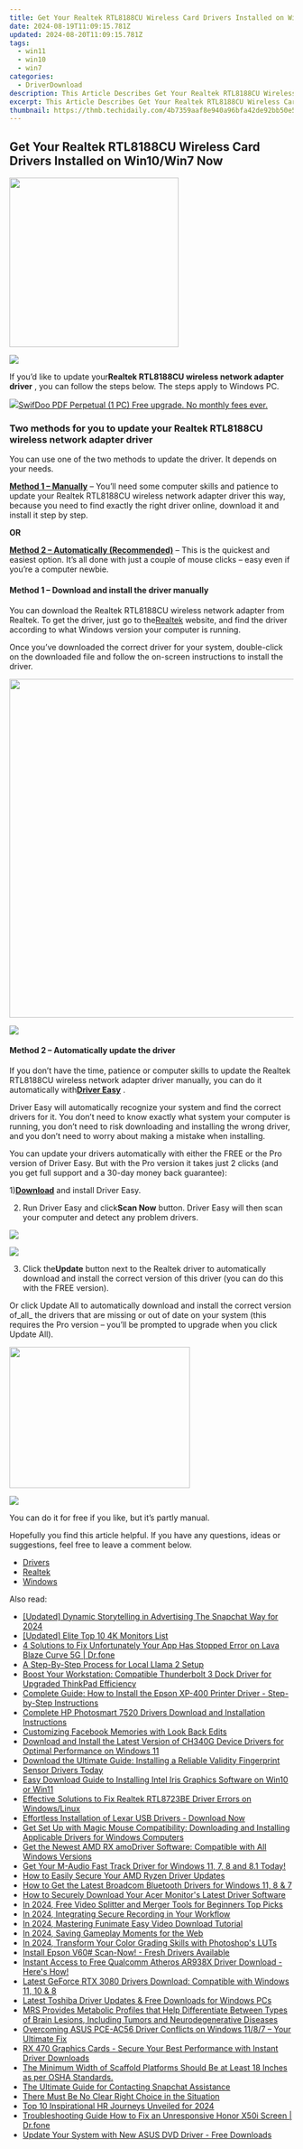 ```yaml
---
title: Get Your Realtek RTL8188CU Wireless Card Drivers Installed on Win10/Win7 Now
date: 2024-08-19T11:09:15.781Z
updated: 2024-08-20T11:09:15.781Z
tags:
  - win11
  - win10
  - win7
categories:
  - DriverDownload
description: This Article Describes Get Your Realtek RTL8188CU Wireless Card Drivers Installed on Win10/Win7 Now
excerpt: This Article Describes Get Your Realtek RTL8188CU Wireless Card Drivers Installed on Win10/Win7 Now
thumbnail: https://thmb.techidaily.com/4b7359aaf8e940a96bfa42de92bb50e50f03e20d48a13d1d95464ad526124572.jpg
---
```


## Get Your Realtek RTL8188CU Wireless Card Drivers Installed on Win10/Win7 Now

<!-- affiliate ads begin -->
<a href="https://natural-cycles.sjv.io/c/5597632/2072199/17885" target="_top" id="2072199"><img src="//a.impactradius-go.com/display-ad/17885-2072199" border="0" alt="" width="300" height="300"/></a><img height="0" width="0" src="https://imp.pxf.io/i/5597632/2072199/17885" style="position:absolute;visibility:hidden;" border="0" />
<!-- affiliate ads end -->
![](https://images.drivereasy.com/wp-content/uploads/2019/05/image-601.png)

 If you’d like to update your**Realtek RTL8188CU wireless network adapter driver** , you can follow the steps below. The steps apply to Windows PC.  

<!-- affiliate ads begin -->
<a href="https://purchase.swifdoo.com/order/checkout.php?PRODS=40002162&QTY=1&AFFILIATE=108875&CART=1"><img src="https://secure.avangate.com/images/merchant/8b932759a5a04ddb34bf79e3f9072e4b/products/1_Product%20box%20white-1024x1024.png" border="0">SwifDoo PDF Perpetual (1 PC) Free upgrade. No monthly fees ever. 
</a>
<!-- affiliate ads end -->
### Two methods for you to update your Realtek RTL8188CU wireless network adapter driver  

 You can use one of the two methods to update the driver. It depends on your needs.  

[**Method 1 – Manually**](https://tools.techidaily.com/drivereasy/download/) – You’ll need some computer skills and patience to update your Realtek RTL8188CU wireless network adapter driver this way, because you need to find exactly the right driver online, download it and install it step by step.

**OR**

[**Method 2 – Automatically (Recommended)**](https://www.drivereasy.com/knowledge/download-realtek-rtl8188cu-wireless-network-adapter-driver-for-windows-10-7/#method2)  – This is the quickest and easiest option. It’s all done with just a couple of mouse clicks – easy even if you’re a computer newbie.

#### Method 1 – Download and install the driver manually

 You can download the Realtek RTL8188CU wireless network adapter from Realtek. To get the driver, just go to the[Realtek](http://www.realtek.com/downloads/) website, and find the driver according to what Windows version your computer is running.

 Once you’ve downloaded the correct driver for your system, double-click on the downloaded file and follow the on-screen instructions to install the driver.

<!-- affiliate ads begin -->
<a href="https://appsumo.8odi.net/c/5597632/2087394/7443" target="_top" id="2087394"><img src="//a.impactradius-go.com/display-ad/7443-2087394" border="0" alt="" width="1200" height="600"/></a><img height="0" width="0" src="https://appsumo.8odi.net/i/5597632/2087394/7443" style="position:absolute;visibility:hidden;" border="0" />
<!-- affiliate ads end -->
![](https://images.drivereasy.com/wp-content/uploads/2019/05/image-598.png)

#### Method 2 – Automatically update the driver

 If you don’t have the time, patience or computer skills to update the Realtek RTL8188CU wireless network adapter driver manually, you can do it automatically with[**Driver Easy**](https://tools.techidaily.com/drivereasy/download/) .

 Driver Easy will automatically recognize your system and find the correct drivers for it. You don’t need to know exactly what system your computer is running, you don’t need to risk downloading and installing the wrong driver, and you don’t need to worry about making a mistake when installing.

 You can update your drivers automatically with either the FREE or the Pro version of Driver Easy. But with the Pro version it takes just 2 clicks (and you get full support and a 30-day money back guarantee):

 1)[**Download**](https://tools.techidaily.com/drivereasy/download/) and install Driver Easy.

 2) Run Driver Easy and click**Scan Now** button. Driver Easy will then scan your computer and detect any problem drivers.

<!-- affiliate ads begin -->
<a href="https://secure.2checkout.com/order/checkout.php?PRODS=4940317&QTY=1&AFFILIATE=108875&CART=1"><img src="https://secure.avangate.com/images/merchant/333ac5d90817d69113471fbb6e531bee/sps-partnership-728x90eng.png" border="0"></a>
<!-- affiliate ads end -->
![](https://images.drivereasy.com/wp-content/uploads/2019/05/image-599.png)

 3) Click the**Update** button next to the Realtek driver to automatically download and install the correct version of this driver (you can do this with the FREE version).

 Or click Update All to automatically download and install the correct version of_all_ the drivers that are missing or out of date on your system (this requires the Pro version – you’ll be prompted to upgrade when you click Update All).

<!-- affiliate ads begin -->
<a href="https://zonlipartnershipprogram.pxf.io/c/5597632/1821134/17882" target="_top" id="1821134"><img src="//a.impactradius-go.com/display-ad/17882-1821134" border="0" alt="" width="320" height="250"/></a><img height="0" width="0" src="https://imp.pxf.io/i/5597632/1821134/17882" style="position:absolute;visibility:hidden;" border="0" />
<!-- affiliate ads end -->
![](https://images.drivereasy.com/wp-content/uploads/2019/05/image-611.png)

 You can do it for free if you like, but it’s partly manual.

 Hopefully you find this article helpful. If you have any questions, ideas or suggestions, feel free to leave a comment below.

* [Drivers](https://tools.techidaily.com/drivereasy/download/)
* [Realtek](https://tools.techidaily.com/drivereasy/download/)
* [Windows](https://tools.techidaily.com/drivereasy/download/)

<ins class="adsbygoogle"
     style="display:block"
     data-ad-format="autorelaxed"
     data-ad-client="ca-pub-7571918770474297"
     data-ad-slot="1223367746"></ins>



<ins class="adsbygoogle"
     style="display:block"
     data-ad-client="ca-pub-7571918770474297"
     data-ad-slot="8358498916"
     data-ad-format="auto"
     data-full-width-responsive="true"></ins>

<span class="atpl-alsoreadstyle">Also read:</span>
<div><ul>
<li><a href="https://snapchat-videos.techidaily.com/updated-dynamic-storytelling-in-advertising-the-snapchat-way-for-2024/"><u>[Updated] Dynamic Storytelling in Advertising  The Snapchat Way for 2024</u></a></li>
<li><a href="https://fox-boxes.techidaily.com/updated-elite-top-10-4k-monitors-list/"><u>[Updated] Elite Top 10 4K Monitors List</u></a></li>
<li><a href="https://howto.techidaily.com/4-solutions-to-fix-unfortunately-your-app-has-stopped-error-on-lava-blaze-curve-5g-drfone-by-drfone-fix-android-problems-fix-android-problems/"><u>4 Solutions to Fix Unfortunately Your App Has Stopped Error on Lava Blaze Curve 5G | Dr.fone</u></a></li>
<li><a href="https://tech-savvy.techidaily.com/a-step-by-step-process-for-local-llama-2-setup/"><u>A Step-By-Step Process for Local Llama 2 Setup</u></a></li>
<li><a href="https://hardware-help.techidaily.com/boost-your-workstation-compatible-thunderbolt-3-dock-driver-for-upgraded-thinkpad-efficiency/"><u>Boost Your Workstation: Compatible Thunderbolt 3 Dock Driver for Upgraded ThinkPad Efficiency</u></a></li>
<li><a href="https://hardware-updates.techidaily.com/complete-guide-how-to-install-the-epson-xp-400-printer-driver-step-by-step-instructions/"><u>Complete Guide: How to Install the Epson XP-400 Printer Driver - Step-by-Step Instructions</u></a></li>
<li><a href="https://hardware-help.techidaily.com/complete-hp-photosmart-7520-drivers-download-and-installation-instructions/"><u>Complete HP Photosmart 7520 Drivers Download and Installation Instructions</u></a></li>
<li><a href="https://facebook-clips.techidaily.com/customizing-facebook-memories-with-look-back-edits/"><u>Customizing Facebook Memories with Look Back Edits</u></a></li>
<li><a href="https://hardware-help.techidaily.com/download-and-install-the-latest-version-of-ch340g-device-drivers-for-optimal-performance-on-windows-11/"><u>Download and Install the Latest Version of CH340G Device Drivers for Optimal Performance on Windows 11</u></a></li>
<li><a href="https://hardware-help.techidaily.com/download-the-ultimate-guide-installing-a-reliable-validity-fingerprint-sensor-drivers-today/"><u>Download the Ultimate Guide: Installing a Reliable Validity Fingerprint Sensor Drivers Today</u></a></li>
<li><a href="https://hardware-help.techidaily.com/easy-download-guide-to-installing-intel-iris-graphics-software-on-win10-or-win11/"><u>Easy Download Guide to Installing Intel Iris Graphics Software on Win10 or Win11</u></a></li>
<li><a href="https://hardware-updates.techidaily.com/effective-solutions-to-fix-realtek-rtl8723be-driver-errors-on-windowslinux/"><u>Effective Solutions to Fix Realtek RTL8723BE Driver Errors on Windows/Linux</u></a></li>
<li><a href="https://hardware-help.techidaily.com/effortless-installation-of-lexar-usb-drivers-download-now/"><u>Effortless Installation of Lexar USB Drivers - Download Now</u></a></li>
<li><a href="https://hardware-help.techidaily.com/get-set-up-with-magic-mouse-compatibility-downloading-and-installing-applicable-drivers-for-windows-computers/"><u>Get Set Up with Magic Mouse Compatibility: Downloading and Installing Applicable Drivers for Windows Computers</u></a></li>
<li><a href="https://hardware-help.techidaily.com/get-the-newest-amd-rx-amodriver-software-compatible-with-all-windows-versions/"><u>Get the Newest AMD RX amoDriver Software: Compatible with All Windows Versions</u></a></li>
<li><a href="https://hardware-help.techidaily.com/get-your-m-audio-fast-track-driver-for-windows-11-7-8-and-81-today/"><u>Get Your M-Audio Fast Track Driver for Windows 11, 7, 8 and 8.1 Today!</u></a></li>
<li><a href="https://hardware-help.techidaily.com/how-to-easily-secure-your-amd-ryzen-driver-updates/"><u>How to Easily Secure Your AMD Ryzen Driver Updates</u></a></li>
<li><a href="https://hardware-help.techidaily.com/how-to-get-the-latest-broadcom-bluetooth-drivers-for-windows-11-8-and-7/"><u>How to Get the Latest Broadcom Bluetooth Drivers for Windows 11, 8 & 7</u></a></li>
<li><a href="https://hardware-help.techidaily.com/how-to-securely-download-your-acer-monitors-latest-driver-software/"><u>How to Securely Download Your Acer Monitor's Latest Driver Software</u></a></li>
<li><a href="https://ai-vdieo-software.techidaily.com/in-2024-free-video-splitter-and-merger-tools-for-beginners-top-picks/"><u>In 2024, Free Video Splitter and Merger Tools for Beginners Top Picks</u></a></li>
<li><a href="https://visual-screen-recording.techidaily.com/in-2024-integrating-secure-recording-in-your-workflow/"><u>In 2024, Integrating Secure Recording in Your Workflow</u></a></li>
<li><a href="https://extra-guidance.techidaily.com/in-2024-mastering-funimate-easy-video-download-tutorial/"><u>In 2024, Mastering Funimate  Easy Video Download Tutorial</u></a></li>
<li><a href="https://screen-activity-recording.techidaily.com/in-2024-saving-gameplay-moments-for-the-web/"><u>In 2024, Saving Gameplay Moments for the Web</u></a></li>
<li><a href="https://some-approaches.techidaily.com/in-2024-transform-your-color-grading-skills-with-photoshops-luts/"><u>In 2024, Transform Your Color Grading Skills with Photoshop's LUTs</u></a></li>
<li><a href="https://hardware-help.techidaily.com/install-epson-v60-scan-now-fresh-drivers-available/"><u>Install Epson V60# Scan-Now! - Fresh Drivers Available</u></a></li>
<li><a href="https://hardware-help.techidaily.com/1722977648288-instant-access-to-free-qualcomm-atheros-ar938x-driver-download-heres-how/"><u>Instant Access to Free Qualcomm Atheros AR938X Driver Download - Here's How!</u></a></li>
<li><a href="https://hardware-help.techidaily.com/latest-geforce-rtx-3080-drivers-download-compatible-with-windows-11-10-and-8/"><u>Latest GeForce RTX 3080 Drivers Download: Compatible with Windows 11, 10 & 8</u></a></li>
<li><a href="https://hardware-help.techidaily.com/latest-toshiba-driver-updates-and-free-downloads-for-windows-pcs/"><u>Latest Toshiba Driver Updates & Free Downloads for Windows PCs</u></a></li>
<li><a href="https://hardware-help.techidaily.com/1722968690413-mrs-provides-metabolic-profiles-that-help-differentiate-between-types-of-brain-lesions-including-tumors-and-neurodegenerative-diseases/"><u>MRS Provides Metabolic Profiles that Help Differentiate Between Types of Brain Lesions, Including Tumors and Neurodegenerative Diseases</u></a></li>
<li><a href="https://hardware-help.techidaily.com/overcoming-asus-pce-ac56-driver-conflicts-on-windows-1187-your-ultimate-fix/"><u>Overcoming ASUS PCE-AC56 Driver Conflicts on Windows 11/8/7 – Your Ultimate Fix</u></a></li>
<li><a href="https://hardware-help.techidaily.com/1722979028386-rx-470-graphics-cards-secure-your-best-performance-with-instant-driver-downloads/"><u>RX 470 Graphics Cards - Secure Your Best Performance with Instant Driver Downloads</u></a></li>
<li><a href="https://hardware-help.techidaily.com/the-minimum-width-of-scaffold-platforms-should-be-at-least-18-inches-as-per-osha-standards/"><u>The Minimum Width of Scaffold Platforms Should Be at Least 18 Inches as per OSHA Standards.</u></a></li>
<li><a href="https://tech-renaissance.techidaily.com/the-ultimate-guide-for-contacting-snapchat-assistance/"><u>The Ultimate Guide for Contacting Snapchat Assistance</u></a></li>
<li><a href="https://hardware-help.techidaily.com/there-must-be-no-clear-right-choice-in-the-situation/"><u>There Must Be No Clear Right Choice in the Situation</u></a></li>
<li><a href="https://youtube-docs.techidaily.com/0-inspirational-hr-journeys-unveiled-for-2024/"><u>Top 10 Inspirational HR Journeys Unveiled for 2024</u></a></li>
<li><a href="https://howto.techidaily.com/troubleshooting-guide-how-to-fix-an-unresponsive-honor-x50i-screen-drfone-by-drfone-fix-android-problems-fix-android-problems/"><u>Troubleshooting Guide How to Fix an Unresponsive Honor X50i Screen | Dr.fone</u></a></li>
<li><a href="https://hardware-help.techidaily.com/update-your-system-with-new-asus-dvd-driver-free-downloads/"><u>Update Your System with New ASUS DVD Driver - Free Downloads</u></a></li>
</ul></div>
